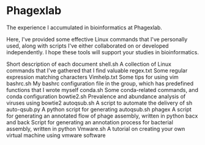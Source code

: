 # Phagexlab
The experience I accumulated in bioinformatics at Phagexlab.

Here, I've provided some effective Linux commands that I've personally used, along with scripts I've either collaborated on or developed independently. I hope these tools will support your studies in bioinformatics.

Short description of each document
shell.sh        A collection of Linux commands that I've gathered that I find valuable
regex.txt       Some regular expression matching characters
Vimhelp.txt     Some tips for using vim
bashrc.sh       My bashrc configuration file in the group, which has predefined functions that I wrote myself
conda.sh        Some conda-related commands, and conda configuration
bowtie2.sh      Prevalence and abundance analysis of viruses using bowtie2
autoqsub.sh     A script to automate the delivery of sh
auto-qsub.py    A python script for generating autoqsub.sh
phagex          A script for generating an annotated flow of phage assembly, written in python
bacx and back   Script for generating an annotation process for bacterial assembly, written in python
Vmware.sh       A tutorial on creating your own virtual machine using vmware software